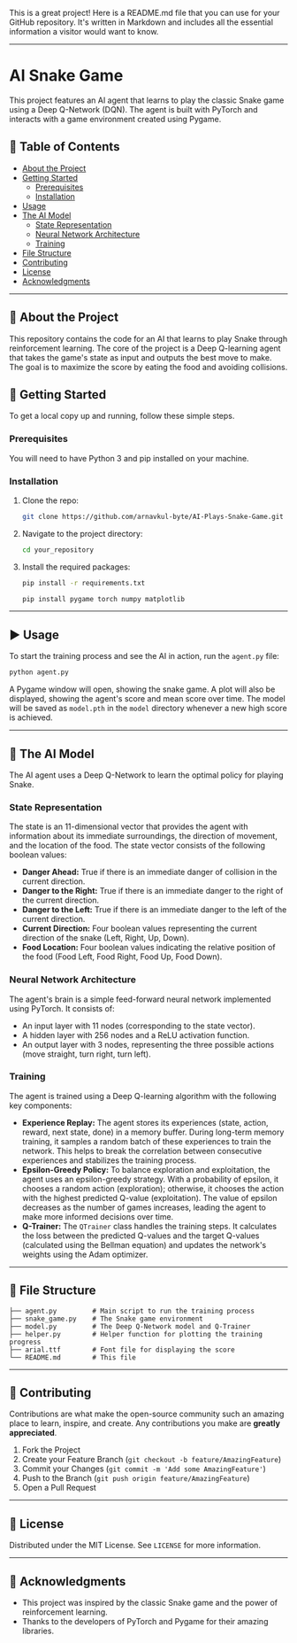 This is a great project\! Here is a README.md file that you can use for your GitHub repository. It's written in Markdown and includes all the essential information a visitor would want to know.

-----

# AI Snake Game

This project features an AI agent that learns to play the classic Snake game using a Deep Q-Network (DQN). The agent is built with PyTorch and interacts with a game environment created using Pygame.

## 📖 Table of Contents

  * [About the Project](https://www.google.com/search?q=%23about-the-project)
  * [Getting Started](https://www.google.com/search?q=%23getting-started)
      * [Prerequisites](https://www.google.com/search?q=%23prerequisites)
      * [Installation](https://www.google.com/search?q=%23installation)
  * [Usage](https://www.google.com/search?q=%23usage)
  * [The AI Model](https://www.google.com/search?q=%23the-ai-model)
      * [State Representation](https://www.google.com/search?q=%23state-representation)
      * [Neural Network Architecture](https://www.google.com/search?q=%23neural-network-architecture)
      * [Training](https://www.google.com/search?q=%23training)
  * [File Structure](https://www.google.com/search?q=%23file-structure)
  * [Contributing](https://www.google.com/search?q=%23contributing)
  * [License](https://www.google.com/search?q=%23license)
  * [Acknowledgments](https://www.google.com/search?q=%23acknowledgments)

-----

## 🚀 About the Project

This repository contains the code for an AI that learns to play Snake through reinforcement learning. The core of the project is a Deep Q-learning agent that takes the game's state as input and outputs the best move to make. The goal is to maximize the score by eating the food and avoiding collisions.

## 🏁 Getting Started

To get a local copy up and running, follow these simple steps.

### Prerequisites

You will need to have Python 3 and pip installed on your machine.

### Installation

1.  Clone the repo:
    ```sh
    git clone https://github.com/arnavkul-byte/AI-Plays-Snake-Game.git
    ```
2.  Navigate to the project directory:
    ```sh
    cd your_repository
    ```
3.  Install the required packages:
    ```sh
    pip install -r requirements.txt
    ```
    ```sh
    pip install pygame torch numpy matplotlib
    ```

-----

## ▶️ Usage

To start the training process and see the AI in action, run the `agent.py` file:

```sh
python agent.py
```

A Pygame window will open, showing the snake game. A plot will also be displayed, showing the agent's score and mean score over time. The model will be saved as `model.pth` in the `model` directory whenever a new high score is achieved.

-----

## 🧠 The AI Model

The AI agent uses a Deep Q-Network to learn the optimal policy for playing Snake.

### State Representation

The state is an 11-dimensional vector that provides the agent with information about its immediate surroundings, the direction of movement, and the location of the food. The state vector consists of the following boolean values:

  * **Danger Ahead:** True if there is an immediate danger of collision in the current direction.
  * **Danger to the Right:** True if there is an immediate danger to the right of the current direction.
  * **Danger to the Left:** True if there is an immediate danger to the left of the current direction.
  * **Current Direction:** Four boolean values representing the current direction of the snake (Left, Right, Up, Down).
  * **Food Location:** Four boolean values indicating the relative position of the food (Food Left, Food Right, Food Up, Food Down).

### Neural Network Architecture

The agent's brain is a simple feed-forward neural network implemented using PyTorch. It consists of:

  * An input layer with 11 nodes (corresponding to the state vector).
  * A hidden layer with 256 nodes and a ReLU activation function.
  * An output layer with 3 nodes, representing the three possible actions (move straight, turn right, turn left).

### Training

The agent is trained using a Deep Q-learning algorithm with the following key components:

  * **Experience Replay:** The agent stores its experiences (state, action, reward, next state, done) in a memory buffer. During long-term memory training, it samples a random batch of these experiences to train the network. This helps to break the correlation between consecutive experiences and stabilizes the training process.
  * **Epsilon-Greedy Policy:** To balance exploration and exploitation, the agent uses an epsilon-greedy strategy. With a probability of epsilon, it chooses a random action (exploration); otherwise, it chooses the action with the highest predicted Q-value (exploitation). The value of epsilon decreases as the number of games increases, leading the agent to make more informed decisions over time.
  * **Q-Trainer:** The `QTrainer` class handles the training steps. It calculates the loss between the predicted Q-values and the target Q-values (calculated using the Bellman equation) and updates the network's weights using the Adam optimizer.

-----

## 📂 File Structure

```
├── agent.py         # Main script to run the training process
├── snake_game.py    # The Snake game environment
├── model.py         # The Deep Q-Network model and Q-Trainer
├── helper.py        # Helper function for plotting the training progress
├── arial.ttf        # Font file for displaying the score
└── README.md        # This file
```

-----

## 🤝 Contributing

Contributions are what make the open-source community such an amazing place to learn, inspire, and create. Any contributions you make are **greatly appreciated**.

1.  Fork the Project
2.  Create your Feature Branch (`git checkout -b feature/AmazingFeature`)
3.  Commit your Changes (`git commit -m 'Add some AmazingFeature'`)
4.  Push to the Branch (`git push origin feature/AmazingFeature`)
5.  Open a Pull Request

-----

## 📜 License

Distributed under the MIT License. See `LICENSE` for more information.

-----

## 🙏 Acknowledgments

  * This project was inspired by the classic Snake game and the power of reinforcement learning.
  * Thanks to the developers of PyTorch and Pygame for their amazing libraries.

